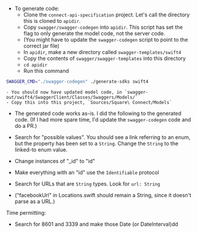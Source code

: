 - To generate code:
    - Clone the `connect-api-specification` project.  Let's call the directory
    this is cloned to `apidir`.
    - Copy `swagger/swagger-codegen` into `apidir`.  This script has set the 
    flag to only generate the model code, not the server code.
    - (You might have to update the `swagger-codegen` script to point to the
    correct jar file)
    - In `apidir`, make a new directory called `swagger-templates/swift4`
    - Copy the contents of `swagger/swagger-templates` into this directory
    - `cd apidir`
    - Run this command
```sh
SWAGGER_CMD="./swagger-codegen" ./generate-sdks swift4
```
    - You should now have updated model code, in `swagger-out/swift4/SwaggerClient/Classes/Swaggers/Models/`
    - Copy this into this project, `Sources/Square\ Connect/Models`

- The generated code works as-is.  I did the following to the generated code.
(If I had more spare time, I'd update the `swagger-codegen` code and do a PR.)

- Search for "possible values".  You should see a link referring to an enum,
but the property has been set to a `String`.  Change the `String` to the
linked-to enum value.
- Change instances of "\_id" to "id"
- Make everything with an "id" use the `Identifiable` protocol
- Search for URLs that are `String` types.  Look for `url: String`
- ("facebookUrl" in Locations.swift should remain a String, since it doesn't
parse as a URL.)

Time permitting:
- Search for 8601 and 3339 and make those Date (or DateInterval)dd
